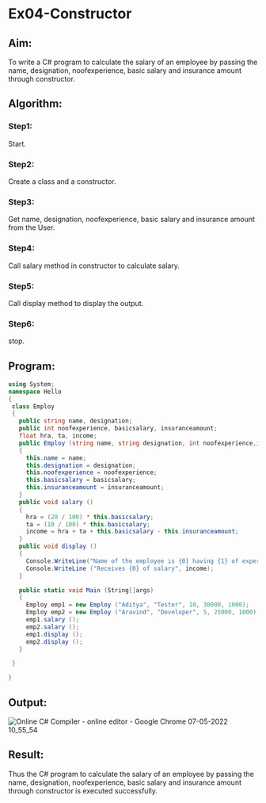# Ex04-Constructor
## Aim:
 To write a C# program to calculate the salary of an employee by passing the name, designation, noofexperience, basic salary and insurance amount through constructor.
 
 ## Algorithm:
### Step1:
Start.

### Step2:
Create a class and a constructor.

### Step3:
Get name, designation, noofexperience, basic salary and insurance amount from the User.

### Step4:
Call salary method in constructor to calculate salary.

### Step5:
Call display method to display the output.

### Step6:
stop.

 ## Program:
 ```c#
 using System;
namespace Hello
{
  class Employ
  {
    public string name, designation;
    public int noofexperience, basicsalary, insuranceamount;
    float hra, ta, income;
    public Employ (string name, string designation, int noofexperience,int basicsalary, int insuranceamount)
    {
      this.name = name;
      this.designation = designation;
      this.noofexperience = noofexperience;
      this.basicsalary = basicsalary;
      this.insuranceamount = insuranceamount;
    }
    public void salary ()
    {
      hra = (20 / 100) * this.basicsalary;
      ta = (10 / 100) * this.basicsalary;
      income = hra + ta + this.basicsalary - this.insuranceamount;
    }
    public void display ()
    {
      Console.WriteLine("Name of the employee is {0} having {1} of experience, working as {2}",this.name, this.noofexperience, this.designation);
      Console.WriteLine ("Receives {0} of salary", income);
    }

    public static void Main (String[]args)
    {
      Employ emp1 = new Employ ("Aditya", "Tester", 10, 30000, 1000);
      Employ emp2 = new Employ ("Aravind", "Developer", 5, 25000, 1000);
      emp1.salary ();
      emp2.salary ();
      emp1.display ();
      emp2.display ();
    }

  }

}
 ```
 ## Output:
 ![Online C# Compiler - online editor - Google Chrome 07-05-2022 10_55_54](https://user-images.githubusercontent.com/75235386/167239893-ca665be8-99e1-44e6-8f50-70cf25f50df9.png)

 ## Result:
Thus the C# program to calculate the salary of an employee by passing the name, designation, noofexperience, basic salary and insurance amount through constructor is executed successfully.
